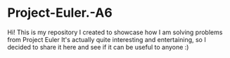 # Project-Euler.-A6
Hi! This is my repository
I created to showcase how I am solving problems from Project Euler
It's actually quite interesting and entertaining,
so
I decided to share it here and see if it can be useful to anyone :)
